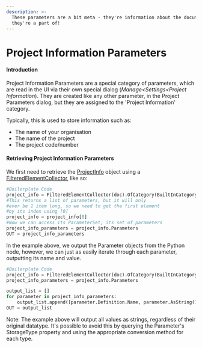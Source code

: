 ```yaml
---
description: >-
  These parameters are a bit meta - they're information about the document
  they're a part of!
---
```


# Project Information Parameters

#### Introduction

Project Information Parameters are a special category of parameters, which are read in the UI via their own special dialog \(_Manage&lt;Settings&lt;Project Information_\). They are created like any other parameter, in the Project Parameters dialog, but they are assigned to the 'Project Information' category.

Typically, this is used to store information such as:

* The name of your organisation
* The name of the project
* The project code/number

#### Retrieving Project Information Parameters

We first need to retrieve the [ProjectInfo](https://apidocs.co/apps/revit/2019/e90b12f3-9bf4-f536-3556-c9944cbf9f38.htm) object using a [FilteredElementCollector](../fetching-revit-elements.md), like so:

```python
#Boilerplate Code
project_info = FilteredElementCollector(doc).OfCategory(BuiltInCategory.OST_ProjectInformation).ToElements()
#This returns a list of parameters, but it will only
#ever be 1 item long, so we need to get the first element
#by its index using [0]
project_info = project_info[0]
#Now we can access its ParameterSet, its set of parameters
project_info_parameters = project_info.Parameters
OUT = project_info_parameters
```

In the example above, we output the Parameter objects from the Python node, however, we can just as easily iterate through each parameter, outputting its name and value.

```python
#Boilerplate Code
project_info = FilteredElementCollector(doc).OfCategory(BuiltInCategory.OST_ProjectInformation).ToElements()[0]
project_info_parameters = project_info.Parameters

output_list = []
for parameter in project_info_parameters:
    output_list.append([parameter.Definition.Name, parameter.AsString()])
OUT = output_list
```

Note: The example above will output all values as strings, regardless of their original datatype. It's possible to avoid this by querying the Parameter's StorageType property and using the appropriate conversion method for each type.

